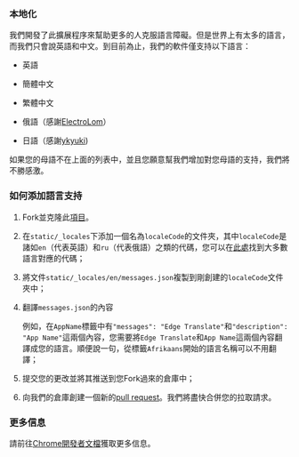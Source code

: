 ### 本地化

我們開發了此擴展程序來幫助更多的人克服語言障礙。但是世界上有太多的語言，而我們只會說英語和中文。到目前為止，我們的軟件僅支持以下語言：

- 英語
  
- 簡體中文
  
- 繁體中文

- 俄語（感謝[ElectroLom](https://github.com/electrolom42)）

- 日語（感謝[ykyuki](https://github.com/ykyuki))

如果您的母語不在上面的列表中，並且您願意幫我們增加對您母語的支持，我們將不勝感激。

### 如何添加語言支持

1. Fork並克隆此[項目](https://github.com/EdgeTranslate/EdgeTranslate)。

2. 在`static/_locales`下添加一個名為`localeCode`的文件夾，其中`localeCode`是諸如`en`（代表英語）和`ru`（代表俄語）之類的代碼，您可以在[此處](https://github.com/EdgeTranslate/EdgeTranslate/blob/master/src/popup/languages.js)找到大多數語言對應的代碼；

3. 將文件`static/_locales/en/messages.json`複製到剛創建的`localeCode`文件夾中；

4. 翻譯`messages.json`的內容

   例如，在`AppName`標籤中有`"messages": "Edge Translate"`和`"description": "App Name"`這兩個內容，您需要將`Edge Translate`和`App Name`這兩個內容翻譯成您的語言。順便說一句，從標籤`Afrikaans`開始的語言名稱可以不用翻譯；

5. 提交您的更改並將其推送到您Fork過來的倉庫中；

6. 向我們的倉庫創建一個新的[pull request](https://github.com/EdgeTranslate/EdgeTranslate/pulls)。我們將盡快合併您的拉取請求。

### 更多信息

請前往[Chrome開發者文檔](https://developer.chrome.com/extensions/i18n)獲取更多信息。
